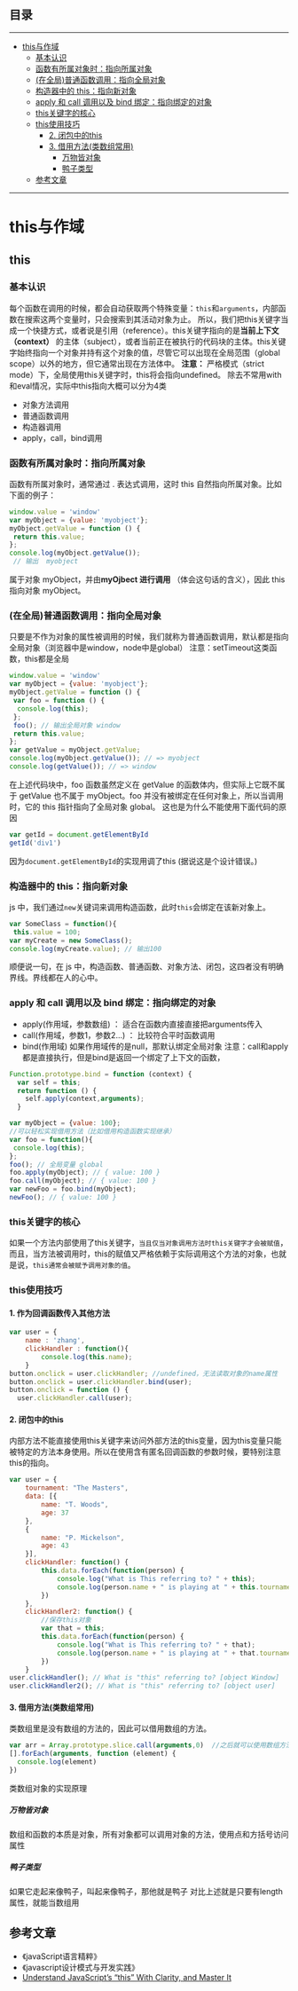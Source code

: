 ## 目录
---
- [this与作域](#this与作域)
    - [基本认识](#基本认识)
    - [函数有所属对象时：指向所属对象](#函数有所属对象时指向所属对象)
    - [(在全局)普通函数调用：指向全局对象](#在全局普通函数调用指向全局对象)
    - [构造器中的 this：指向新对象](#构造器中的-this指向新对象)
    - [apply 和 call 调用以及 bind 绑定：指向绑定的对象](#apply-和-call-调用以及-bind-绑定指向绑定的对象)
    - [this关键字的核心](#this关键字的核心)
    - [this使用技巧](#this使用技巧)
      - [2. 闭包中的this](#2-闭包中的this)
      - [3. 借用方法(类数组常用)](#3-借用方法类数组常用)
        - [万物皆对象](#万物皆对象)
        - [鸭子类型](#鸭子类型)
  - [参考文章](#参考文章)
---
# this与作域
## this
### 基本认识
每个函数在调用的时候，都会自动获取两个特殊变量：`this`和`arguments`，内部函数在搜索这两个变量时，只会搜索到其活动对象为止。
所以，我们把this关键字当成一个快捷方式，或者说是引用（reference）。this关键字指向的是**当前上下文（context）** 的主体（subject），或者当前正在被执行的代码块的主体。this关键字始终指向一个对象并持有这个对象的值，尽管它可以出现在全局范围（global scope）以外的地方，但它通常出现在方法体中。
**注意：** 严格模式（strict mode）下，全局使用this关键字时，this将会指向undefined。
除去不常用with和eval情况，实际中this指向大概可以分为4类
- 对象方法调用
- 普通函数调用
- 构造器调用
- apply，call，bind调用
### 函数有所属对象时：指向所属对象
函数有所属对象时，通常通过 . 表达式调用，这时 this 自然指向所属对象。比如下面的例子：
```js
window.value = 'window'
var myObject = {value: 'myobject'};
myObject.getValue = function () {
 return this.value;
};
console.log(myObject.getValue()); 
 // 输出  myobject 
```
属于对象 myObject，并由**myOjbect 进行调用** （体会这句话的含义），因此 this 指向对象 myObject。
### (在全局)普通函数调用：指向全局对象
只要是不作为对象的属性被调用的时候，我们就称为普通函数调用，默认都是指向全局对象（浏览器中是window，node中是global）
注意：setTimeout这类函数，this都是全局
```js
window.value = 'window'
var myObject = {value: 'myobject'};
myObject.getValue = function () {
 var foo = function () {
  console.log(this);
 };
 foo(); // 输出全局对象 window
 return this.value;
};
var getValue = myObject.getValue; 
console.log(myObject.getValue()); // => myobject 
console.log(getValue()); // => window
```
在上述代码块中，foo 函数虽然定义在 getValue 的函数体内，但实际上它既不属于 getValue 也不属于 myObject。foo 并没有被绑定在任何对象上，所以当调用时，它的 this 指针指向了全局对象 global。
这也是为什么不能使用下面代码的原因
```js
var getId = document.getElementById
getId('div1')
```
因为`document.getElementById`的实现用调了this
(据说这是个设计错误。)
### 构造器中的 this：指向新对象
js 中，我们通过`new`关键词来调用构造函数，此时`this`会绑定在该新对象上。
```js
var SomeClass = function(){
 this.value = 100;
var myCreate = new SomeClass();
console.log(myCreate.value); // 输出100
```
顺便说一句，在 js 中，构造函数、普通函数、对象方法、闭包，这四者没有明确界线。界线都在人的心中。
### apply 和 call 调用以及 bind 绑定：指向绑定的对象
- apply(作用域，参数数组)  ： 适合在函数内直接直接把arguments传入 
- call(作用域，参数1，参数2...) ： 比较符合平时函数调用
- bind(作用域) 
如果作用域传的是null，那默认绑定全局对象
注意：call和apply都是直接执行，但是bind是返回一个绑定了上下文的函数，
```js
Function.prototype.bind = function (context) {
  var self = this;
  return function () {
    self.apply(context,arguments);
  }
```
```js
var myObject = {value: 100};
//可以轻松实现借用方法（比如借用构造函数实现继承）
var foo = function(){
 console.log(this);
};
foo(); // 全局变量 global
foo.apply(myObject); // { value: 100 }
foo.call(myObject); // { value: 100 }
var newFoo = foo.bind(myObject);
newFoo(); // { value: 100 }
```
### this关键字的核心
如果一个方法内部使用了this关键字，`当且仅当对象调用方法时this关键字才会被赋值`，而且，当方法被调用时，this的赋值又严格依赖于实际调用这个方法的对象，也就是说，`this通常会被赋予调用对象的值`。
### this使用技巧
#### 1. 作为回调函数传入其他方法
```javascript
var user = {
    name : 'zhang',
    clickHandler : function(){
        console.log(this.name);
    }
button.onclick = user.clickHandler; //undefined，无法读取对象的name属性
button.onclick = user.clickHandler.bind(user); 
button.onclick = function () {
  user.clickHandler.call(user); 
```
#### 2. 闭包中的this
内部方法不能直接使用this关键字来访问外部方法的this变量，因为this变量只能被特定的方法本身使用。所以在使用含有匿名回调函数的参数时候，要特别注意this的指向。
```javascript
var user = {
    tournament: "The Masters",
    data: [{
        name: "T. Woods",
        age: 37
    },
    {
        name: "P. Mickelson",
        age: 43
    }],
    clickHandler: function() {
        this.data.forEach(function(person) {
            console.log("What is This referring to? " + this);
            console.log(person.name + " is playing at " + this.tournament);
        })
    },
    clickHandler2: function() {
        //保存this对象
        var that = this;
        this.data.forEach(function(person) {
            console.log("What is This referring to? " + that);
            console.log(person.name + " is playing at " + that.tournament);
        })
    }
user.clickHandler(); // What is "this" referring to? [object Window]
user.clickHandler2(); // What is "this" referring to? [object user]
```
#### 3. 借用方法(类数组常用)
类数组里是没有数组的方法的，因此可以借用数组的方法。
```javascript
var arr = Array.prototype.slice.call(arguments,0)  //之后就可以使用数组方法了
[].forEach(arguments, function (element) {
  console.log(element)
})
```
类数组对象的实现原理
##### 万物皆对象
数组和函数的本质是对象，所有对象都可以调用对象的方法，使用点和方括号访问属性
##### 鸭子类型
如果它走起来像鸭子，叫起来像鸭子，那他就是鸭子
对比上述就是只要有length属性，就能当数组用
## 参考文章
- 《javaScript语言精粹》
- 《javascript设计模式与开发实践》
- [Understand JavaScript’s “this” With Clarity, and Master It](http://javascriptissexy.com/understand-javascripts-this-with-clarity-and-master-it)
